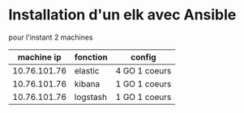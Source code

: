 # Installation d'un elk avec Ansible

pour l'instant 2 machines

| machine ip |fonction|    config         |
|------------|--------|-------------------|
|10.76.101.76|elastic |    4 GO 1 coeurs  |
|10.76.101.76|kibana  |    1 GO 1 coeurs  |
|10.76.101.76|logstash|    1 GO 1 coeurs  |
